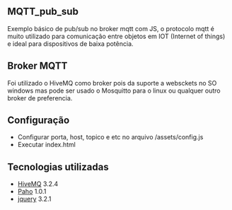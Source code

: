 ## MQTT_pub_sub
Exemplo básico de pub/sub no broker mqtt com JS, o protocolo mqtt é muito utilizado para comunicação entre objetos em IOT (Internet of things) e ideal para dispositivos de baixa potência.

## Broker MQTT 
Foi utilizado o HiveMQ como broker pois da suporte a websckets no SO windows mas pode ser usado o Mosquitto para o linux ou qualquer outro broker de preferencia.

## Configuração
- Configurar porta, host, topico e etc no arquivo /assets/config.js
- Executar index.html

## Tecnologias utilizadas
- [HiveMQ](https://www.hivemq.com/) 3.2.4
- [Paho](https://www.eclipse.org/paho/clients/js/) 1.0.1
- [jquery](https://jquery.com) 3.2.1

 


